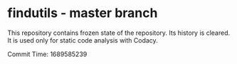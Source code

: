 # findutils - master branch

This repository contains frozen state of the repository.
Its history is cleared. It is used only for static code
analysis with Codacy.

Commit Time: 1689585239
